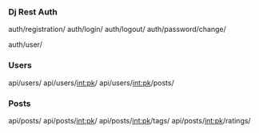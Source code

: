 ### Dj Rest Auth
<!-- POST -->
auth/registration/
auth/login/
auth/logout/
auth/password/change/
<!-- GET, PUT/PATCH -->
auth/user/

### Users
<!-- GET, PATCH, DELETE -->
api/users/
api/users/<int:pk>/
api/users/<int:pk>/posts/

### Posts
api/posts/
api/posts/<int:pk>/
api/posts/<int:pk>/tags/
api/posts/<int:pk>/ratings/
